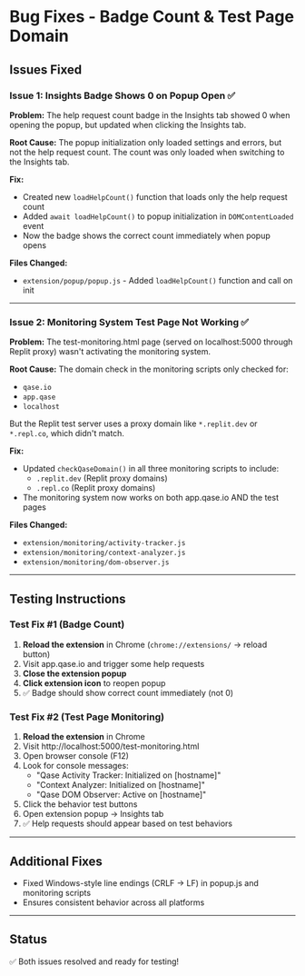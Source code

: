 # Bug Fixes - Badge Count & Test Page Domain

## Issues Fixed

### Issue 1: Insights Badge Shows 0 on Popup Open ✅

**Problem:** The help request count badge in the Insights tab showed 0 when opening the popup, but updated when clicking the Insights tab.

**Root Cause:** The popup initialization only loaded settings and errors, but not the help request count. The count was only loaded when switching to the Insights tab.

**Fix:** 
- Created new `loadHelpCount()` function that loads only the help request count
- Added `await loadHelpCount()` to popup initialization in `DOMContentLoaded` event
- Now the badge shows the correct count immediately when popup opens

**Files Changed:**
- `extension/popup/popup.js` - Added `loadHelpCount()` function and call on init

---

### Issue 2: Monitoring System Test Page Not Working ✅

**Problem:** The test-monitoring.html page (served on localhost:5000 through Replit proxy) wasn't activating the monitoring system.

**Root Cause:** The domain check in the monitoring scripts only checked for:
- `qase.io`
- `app.qase`
- `localhost`

But the Replit test server uses a proxy domain like `*.replit.dev` or `*.repl.co`, which didn't match.

**Fix:**
- Updated `checkQaseDomain()` in all three monitoring scripts to include:
  - `.replit.dev` (Replit proxy domains)
  - `.repl.co` (Replit proxy domains)
- The monitoring system now works on both app.qase.io AND the test pages

**Files Changed:**
- `extension/monitoring/activity-tracker.js`
- `extension/monitoring/context-analyzer.js`
- `extension/monitoring/dom-observer.js`

---

## Testing Instructions

### Test Fix #1 (Badge Count)
1. **Reload the extension** in Chrome (`chrome://extensions/` → reload button)
2. Visit app.qase.io and trigger some help requests
3. **Close the extension popup**
4. **Click extension icon** to reopen popup
5. ✅ Badge should show correct count immediately (not 0)

### Test Fix #2 (Test Page Monitoring)
1. **Reload the extension** in Chrome
2. Visit http://localhost:5000/test-monitoring.html
3. Open browser console (F12)
4. Look for console messages:
   - "Qase Activity Tracker: Initialized on [hostname]"
   - "Context Analyzer: Initialized on [hostname]"
   - "Qase DOM Observer: Active on [hostname]"
5. Click the behavior test buttons
6. Open extension popup → Insights tab
7. ✅ Help requests should appear based on test behaviors

---

## Additional Fixes
- Fixed Windows-style line endings (CRLF → LF) in popup.js and monitoring scripts
- Ensures consistent behavior across all platforms

---

## Status
✅ Both issues resolved and ready for testing!
